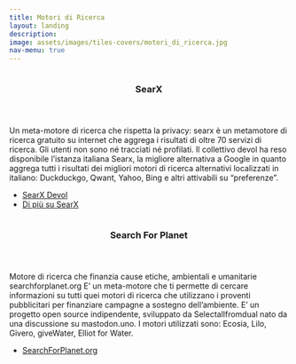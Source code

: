 ```yaml
---
title: Motori di Ricerca
layout: landing
description:
image: assets/images/tiles-covers/motori_di_ricerca.jpg
nav-menu: true
---
```


<!-- Main -->
<div id="main">

<!-- Two -->
<section id="two" class="spotlights">
	<section>
		<img src="{{ "assets/images/logos/motori_di_ricerca/searx.jpg" | relative_url }}" alt="">
		<div class="content">
			<div class="inner">
				<header class="major">
					<h3>SearX</h3>
				</header>
				<p>Un meta-motore di ricerca che rispetta la privacy: searx è un metamotore di ricerca gratuito su internet che aggrega i risultati di oltre 70 servizi di ricerca. Gli utenti non sono né tracciati né profilati. Il collettivo devol ha reso disponibile l’istanza italiana Searx, la migliore alternativa a Google in quanto aggrega tutti i risultati dei migliori motori di ricerca alternativi localizzati in italiano: Duckduckgo, Qwant, Yahoo, Bing e altri attivabili su “preferenze”.</p>
				<ul class="actions">
					<li><a href="https://searx.devol.it" class="button">SearX Devol</a></li>
					<li><a href="{{ site.baseurl }}/it/searx" class="button">Di più su SearX</a></li>
				</ul>
			</div>
		</div>
	</section>
	<section>
		<img src="{{ "/assets/images/logos/motori_di_ricerca/searchforplanet.jpg" | relative_url }}" alt="">
		<div class="content">
			<div class="inner">
				<header class="major">
					<h3>Search For Planet</h3>
				</header>
				<p>Motore di ricerca che finanzia cause etiche, ambientali e umanitarie searchforplanet.org E’ un meta-motore che ti permette di cercare informazioni su tutti quei motori di ricerca che utilizzano i proventi pubblicitari per finanziare campagne a sostegno dell’ambiente. E’ un progetto open source indipendente, sviluppato da Selectallfromdual nato da una discussione su mastodon.uno. I motori utilizzati sono: Ecosia, Lilo, Givero, giveWater, Elliot for Water.</p>
				<ul class="actions">
					<li><a href="https://www.searchforplanet.org/" class="button">SearchForPlanet.org</a></li>
				</ul>
			</div>
		</div>
	</section>
</section>

</div>
